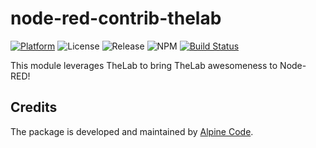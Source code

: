 # node-red-contrib-thelab

[![Platform](https://img.shields.io/badge/platform-Node--RED-red)](https://nodered.org)
![License](https://img.shields.io/github/license/alpine-code/node-red-contrib-thelab.svg)
![Release](https://img.shields.io/npm/v/@alpine-code/node-red-contrib-thelab.svg)
![NPM](https://img.shields.io/npm/dm/@alpine-code/node-red-contrib-thelab.svg)
[![Build Status](https://drone.alpine-code.com/api/badges/alpine-code/node-red-contrib-thelab/status.svg)](https://drone.alpine-code.com/alpine-code/node-red-contrib-thelab)

This module leverages TheLab to bring TheLab awesomeness to Node-RED!

## Credits

The package is developed and maintained by [Alpine Code](https://www.alpine-code.com/).